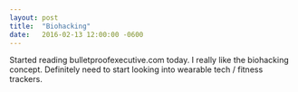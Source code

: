 ```yaml
---
layout: post
title:  "Biohacking"
date:   2016-02-13 12:00:00 -0600
---
```

Started reading bulletproofexecutive.com today. I really like the biohacking concept. Definitely need to start looking into wearable tech / fitness trackers.
